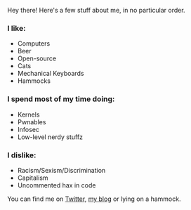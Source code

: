 Hey there! Here's a few stuff about me, in no particular order.

### I like: 
- Computers
- Beer
- Open-source
- Cats
- Mechanical Keyboards
- Hammocks

### I spend most of my time doing:
- Kernels
- Pwnables
- Infosec
- Low-level nerdy stuffz

### I dislike:
- Racism/Sexism/Discrimination
- Capitalism
- Uncommented hax in code

You can find me on [Twitter](https://twitter.com/naliferopoulos), [my blog](https://naliferopoulos.github.io/ThinkingInBinary) or lying on a hammock.

<!--
Flag: ThisIsAPrettyLongFlagCongratsForFindingIt!
Nice one! If you are in Athens, Greece, hit me up so we can grab a beer and catch up! :^)
-->


